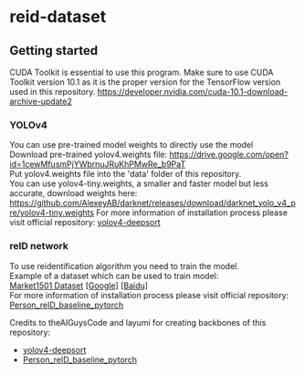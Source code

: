 # reid-dataset

## Getting started
CUDA Toolkit is essential to use this program.
Make sure to use CUDA Toolkit version 10.1 as it is the proper version for the TensorFlow version used in this repository.
https://developer.nvidia.com/cuda-10.1-download-archive-update2
### YOLOv4
You can use pre-trained model weights to directly use the model <br>
Download pre-trained yolov4.weights file: https://drive.google.com/open?id=1cewMfusmPjYWbrnuJRuKhPMwRe_b9PaT <br>
Put yolov4.weights file into the 'data' folder of this repository. <br>
You can use yolov4-tiny.weights, a smaller and faster model but less accurate, download weights here: https://github.com/AlexeyAB/darknet/releases/download/darknet_yolo_v4_pre/yolov4-tiny.weights
For more information of installation process please visit official repository: [yolov4-deepsort](https://github.com/theAIGuysCode/yolov4-deepsort) <br>

### reID network
To use reidentification algorithm you need to train the model. <br>
Example of a dataset which can be used to train model: <br>
[Market1501 Dataset](http://www.liangzheng.com.cn/Project/project_reid.html) [[Google]](https://drive.google.com/file/d/0B8-rUzbwVRk0c054eEozWG9COHM/view) [[Baidu]](https://pan.baidu.com/s/1ntIi2Op) <br>
For more information of installation process please visit official repository: [Person_reID_baseline_pytorch](https://github.com/layumi/Person_reID_baseline_pytorch)

Credits to theAIGuysCode and layumi for creating backbones of this repository:
 * [yolov4-deepsort](https://github.com/theAIGuysCode/yolov4-deepsort)
 * [Person_reID_baseline_pytorch](https://github.com/layumi/Person_reID_baseline_pytorch)

